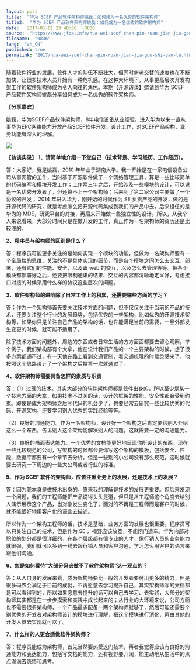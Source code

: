 ```yaml
---
layout: post
title:  "华为 SCEF 产品软件架构师姚磊：如何成为一名优秀的软件架构师"
title2:  "华为 SCEF 产品软件架构师姚磊：如何成为一名优秀的软件架构师"
date:   2017-01-01 23:48:56  +0800
source:  "https://www.jfox.info/hua-wei-scef-chan-pin-ruan-jian-jia-gou-shi-yao-le.html"
fileName:  "0836"
lang:  "zh_CN"
published: true
permalink: "2017/hua-wei-scef-chan-pin-ruan-jian-jia-gou-shi-yao-le.html"
---
```




随着软件行业的发展，软件人才的队伍不断壮大，但同时新老交替的速度也在不断加快，让很多技术人员开始有一种危机感。在这种大环境下，从事更高层次开发构架工作的软件架构师成为令人向往的角色。本期【开源访谈】邀请到华为 SCEF 产品软件架构师姚磊分享如何成为一名优秀的软件架构师。

**【分享嘉宾】**

姚磊，华为SCEF产品软件架构师，8年电信设备从业经验，进入华为以来一直从事华为EPC网络能力开放产品SCEF软件开发、设计工作，对SCEF产品架构、业务功能有深入的理解。

![](6f785ab.jpg)

**【访谈实录】**
**1、请简单地介绍一下您自己（技术背景、学习经历、工作经历）。**

答：大家好，我是姚磊，2010 年毕业于湖南大学。我一开始是在一家电信设备公司从事网管的工作，当时基于开源软件做了一个网络管理工具，算是一些比较简单的代码编写和模块开发工作；工作两三年之后，开始涉及一些模块的设计，可以说是一名优秀开发者了，但还算不上一个架构师；后来到了第二家公司主要做了一个协议的开发； 2014 年进入华为，刚开始的时候作为 SE 负责产品的开发，做的是开源代码的研究，就是考虑怎么把开源代码集成到我们的产品中去，后来担任的是华为的 MDE，研究平台的对接，再后来开始做一些独立性的设计。所以，从我个人来说看来，大部分时间只是在做开发的工作，真正作为一名架构师的资历还是比较浅的。

**2、程序员与架构师的区别是什么？**

答：程序员可能更多关注的是如何实现一个模块的功能，但做为一名架构师要有一个全局性的思维，关注的不是具体实现的细节，而是各个模块之间怎么去交互、部署，还有它们的性能、安全，以及跟 web 的交互，以及怎么去管理等等。把各个模块都部署好之后，还要把限制通讯的结果、交互的内容都清晰地定义好，考虑接口对接的时候采用什么样的协议这些层次的问题。

**3、软件架构师的进阶除了日常工作上的积累，还需要哪些方面的学习？**

答：作为一个架构师首先要关注技术方面的问题，但不仅仅关注于当前的产品的技术，还要关注整个行业的发展趋势，包括优秀的一些架构，比如优秀的开源技术架构等，如果你只是关注自己产品的架构的话，也许能满足当前的需要，一旦外部发生变更的时候，就可能不适用了。

除了技术方面的问题外，周边的东西或者日常生活的方方面面都要去留心观察。举个例子，我们架构部有个大拿，他在设计我们产品的一个主要架构的时候，想了很多方案都通不过，有一天他在路上看到交通管制，看交通梳理的时候灵感来了，他按照这个思路设计了一个架构之后投票一次就通过了。

**4、软件架构师需要具备怎样的素质与职责**

答：（1）过硬的技术。其实大部分的软件架构师都是软件出身的，所以至少是某一个技术方面的大拿，如果技术不过关的话，设计的框架的性能、安全性都会受到约束。即使是成为架构师之后写代码的机会少了，也要经常去研究一些比较优秀的代码、开源架构，还要学习别人优秀的实践经验等等。

（2）良好的沟通能力。作为一名架构师，设计好一个架构之后肯定要给别人介绍这么一个东西，告诉别人这个架构能解决别人的问题，这就需要一定的沟通能力。

（3）良好的书面表达能力。一个优秀的文档能更好地呈现你所设计的东西。现在一些比较规范的公司，写架构的时候都会要你写这个架构的模板，包括安全、性能、数据库都要有一个章节去分析。但是一些别的小公司没有那么规范，这时候就要去研究一下周边的一些大公司或者行业的标准。

**5、作为 SCEF 软件的架构师，应该注重业务上的发展，还是技术上的发展？**

答：因为我本身是做技术出身的，原来我的理解是技术的发展更重要。但后来发现一个问题，我们的工程师能把产品说得头头是道，但只是从工程师这个角度去给别人演示展示这个产品，当对象发生变化了，面对的不再是工程师而是客户的时候，就不能很好地用客户化的语言去描述。

所以作为一个架构工程师的话，技术是基础，业务方面的发展也很重要。程序员可以只关注自己的技术，但是作为 SE ，视野应该放宽，不能闭门造车。华为内部对职位的划分都是很详细的，在各个层级都有很专业的人才，像行销人员的业务能力就很强，我们就可以多到一线去跟行销人员和客户沟通，学习怎么用客户的语言来跟他们沟通。

**6、您是如何看待“大部分码农做不了软件架构师”这一观点的？**

答：从人自身的发展来看，成为架构师要比一般的开发者要付出更多的精力，但是很多码农会满足于目前的成就，不再愿意去学习提升自己，其实架构师写的文档都是可以看得到的，所以如果愿意去提升的话可以自己去学习、去实践，大部分的架构师其实都是在一步步摸索和实践中成长起来的；从行业的大环境来说，公司方面也不需要很多架构师，一个产品最多配备一两个架构师就够了，然后可能还需要个别优秀的开发者对架构师设计的模块进行理解，把这个模块进行消化，再由其他的开发人员去实现就可以了。

**7、什么样的人更合适做软件架构师？**

答：程序员能成为架构师，首先当然要热爱这门技术，再者我觉得应该有良好的沟通能力和表达能力，包括写文档的能力，还有视野要开阔，能主动地从生活中的点点滴滴去感悟和思考。
